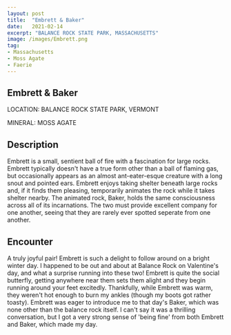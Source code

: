 ```yaml
---
layout: post
title:  "Embrett & Baker"
date:   2021-02-14
excerpt: "BALANCE ROCK STATE PARK, MASSACHUSETTS"
image: /images/Embrett.png
tag:
- Massachusetts
- Moss Agate
- Faerie
---
```


## Embrett & Baker

LOCATION: BALANCE ROCK STATE PARK, VERMONT

MINERAL: MOSS AGATE

## Description

Embrett is a small, sentient ball of fire with a fascination for large rocks. Embrett typically doesn't have a true form other than a ball of flaming gas, but occasionally appears as an almost ant-eater-esque creature with a long snout and pointed ears. Embrett enjoys taking shelter beneath large rocks and, if it finds them pleasing, temporarily animates the rock while it takes shelter nearby. The animated rock, Baker, holds the same consciousness across all of its incarnations. The two must provide excellent company for one another, seeing that they are rarely ever spotted seperate from one another.

## Encounter

A truly joyful pair! Embrett is such a delight to follow around on a bright winter day. I happened to be out and about at Balance Rock on Valentine's day, and what a surprise running into these two! Embrett is quite the social butterfly, getting anywhere near them sets them alight and they begin running around your feet excitedly. Thankfully, while Embrett was warm, they weren't hot enough to burn my ankles (though my boots got rather toasty). Embrett was eager to introduce me to that day's Baker, which was none other than the balance rock itself. I can't say it was a thrilling conversation, but I got a very strong sense of 'being fine' from both Embrett and Baker, which made my day.